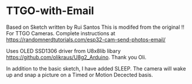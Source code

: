 # TTGO-with-Email
Based on Sketch written by Rui Santos
This is modifed from the original !!  For TTGO Cameras.
Complete instructions at  https://randomnerdtutorials.com/esp32-cam-send-photos-email/

Uses OLED SSD1306 driver from U8x8lib libary https://github.com/olikraus/U8g2_Arduino. Thank you Oli.

In addition to the basic sketch, I have added SLEEP.  The camera will wake up and snap a picture on a Timed or Motion Decected basis.
